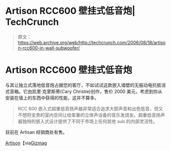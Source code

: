 # Artison RCC600 壁挂式低音炮| TechCrunch

> 原文：<https://web.archive.org/web/http://techcrunch.com/2006/08/18/artison-rcc600-in-wall-subwoofer/>

# Artison RCC600 壁挂式低音炮

与其让独立式落地低音炮占据您的客厅，不如试试这款嵌入墙壁的无振动电抗抵消式音箱。它由凯里·克里斯蒂(Cary Christie)创作，售价 2000 美元，考虑到你从安装在墙上的东西中获得的性能，这并不算多。

> RCC 600 嵌入式超重低音扬声器非常适合追求大胆声音和出色低音，但又不想将宝贵的室内空间让给笨重的立体声设备的音乐发烧友。超重低音扬声器独特的嵌入式设计提供了不同于市场上任何其他 sub 的内部灵活性。

目前在 Artisan 经销商处有售。

[Artison](https://web.archive.org/web/20130627204207/http://www.artisonusa.com/)【via[Gizmag](https://web.archive.org/web/20130627204207/http://www.gizmag.com/go/6028/)